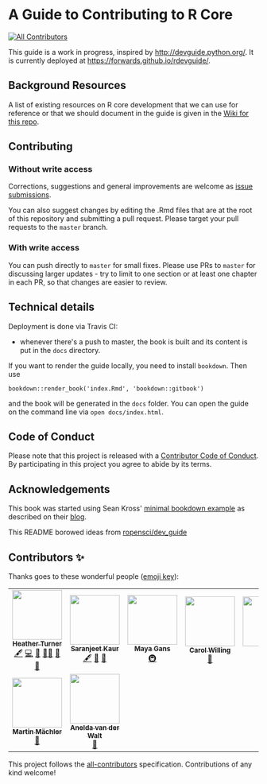 # A Guide to Contributing to R Core
<!-- ALL-CONTRIBUTORS-BADGE:START - Do not remove or modify this section -->
[![All Contributors](https://img.shields.io/badge/all_contributors-9-orange.svg?style=flat-square)](#contributors-)
<!-- ALL-CONTRIBUTORS-BADGE:END -->

This guide is a work in progress, inspired by http://devguide.python.org/. It is currently deployed at https://forwards.github.io/rdevguide/.

## Background Resources

A list of existing resources on R core development that we can use for reference or that we should document in the guide is given in the [Wiki for this repo](https://github.com/forwards/rdevguide/wiki).

## Contributing

### Without write access

Corrections, suggestions and general improvements are welcome as [issue submissions](https://github.com/forwards/rdevguide/issues/new).

You can also suggest changes by editing the .Rmd files that are at the root of this repository and submitting a pull request. Please target your pull requests to the `master` branch.

### With write access

You can push directly to `master` for small fixes. Please use PRs to `master` for discussing larger updates - try to limit to one section or at least one chapter in each PR, so that changes are easier to review.

## Technical details

Deployment is done via Travis CI:

- whenever there's a push to master, the book is built and its content is put in the `docs` directory.

If you want to render the guide locally, you need to install `bookdown`. Then use 

```bookdown::render_book('index.Rmd', 'bookdown::gitbook')```

and the book will be generated in the `docs` folder. You can open the guide on the command line via `open docs/index.html`.

## Code of Conduct

Please note that this project is released with a [Contributor Code of Conduct](https://github.com/forwards/rdevguide/blob/master/CONDUCT.md).
By participating in this project you agree to abide by its terms.

## Acknowledgements

This book was started using Sean Kross' [minimal bookdown example](https://github.com/seankross/bookdown-start) as described on their [blog](http://seankross.com/2016/11/17/How-to-Start-a-Bookdown-Book.html).

This README borowed ideas from [ropensci/dev_guide](https://github.com/forwards/first-contributions)

## Contributors ✨

Thanks goes to these wonderful people ([emoji key](https://allcontributors.org/docs/en/emoji-key)):

<!-- ALL-CONTRIBUTORS-LIST:START - Do not remove or modify this section -->
<!-- prettier-ignore-start -->
<!-- markdownlint-disable -->
<table>
  <tr>
    <td align="center"><a href="https://www.heatherturner.net/"><img src="https://avatars.githubusercontent.com/u/3343008?v=4?s=100" width="100px;" alt=""/><br /><sub><b>Heather Turner</b></sub></a><br /><a href="#content-hturner" title="Content">🖋</a> <a href="https://github.com/r-devel/rdevguide/commits?author=hturner" title="Code">💻</a> <a href="#maintenance-hturner" title="Maintenance">🚧</a> <a href="#mentoring-hturner" title="Mentoring">🧑‍🏫</a> <a href="#projectManagement-hturner" title="Project Management">📆</a> <a href="https://github.com/r-devel/rdevguide/pulls?q=is%3Apr+reviewed-by%3Ahturner" title="Reviewed Pull Requests">👀</a></td>
    <td align="center"><a href="https://saranjeetkaur.github.io/About-Me/"><img src="https://avatars.githubusercontent.com/u/28556616?v=4?s=100" width="100px;" alt=""/><br /><sub><b>Saranjeet Kaur</b></sub></a><br /><a href="#content-SaranjeetKaur" title="Content">🖋</a> <a href="https://github.com/r-devel/rdevguide/commits?author=SaranjeetKaur" title="Documentation">📖</a> <a href="#ideas-SaranjeetKaur" title="Ideas, Planning, & Feedback">🤔</a></td>
    <td align="center"><a href="http://maya.rbind.io"><img src="https://avatars.githubusercontent.com/u/6053906?v=4?s=100" width="100px;" alt=""/><br /><sub><b>Maya Gans</b></sub></a><br /><a href="#infra-MayaGans" title="Infrastructure (Hosting, Build-Tools, etc)">🚇</a></td>
    <td align="center"><a href="https://www.willingconsulting.com"><img src="https://avatars.githubusercontent.com/u/2680980?v=4?s=100" width="100px;" alt=""/><br /><sub><b>Carol Willing</b></sub></a><br /><a href="https://github.com/r-devel/rdevguide/pulls?q=is%3Apr+reviewed-by%3Awillingc" title="Reviewed Pull Requests">👀</a></td>
    <td align="center"><a href="http://llrs.dev"><img src="https://avatars.githubusercontent.com/u/6818218?v=4?s=100" width="100px;" alt=""/><br /><sub><b>Lluís</b></sub></a><br /><a href="https://github.com/r-devel/rdevguide/pulls?q=is%3Apr+reviewed-by%3Allrs" title="Reviewed Pull Requests">👀</a></td>
    <td align="center"><a href="http://tdhock.github.io"><img src="https://avatars.githubusercontent.com/u/932850?v=4?s=100" width="100px;" alt=""/><br /><sub><b>Toby Dylan Hocking</b></sub></a><br /><a href="https://github.com/r-devel/rdevguide/pulls?q=is%3Apr+reviewed-by%3Atdhock" title="Reviewed Pull Requests">👀</a> <a href="#example-tdhock" title="Examples">💡</a></td>
    <td align="center"><a href="https://github.com/bettinagruen"><img src="https://avatars.githubusercontent.com/u/3341603?v=4?s=100" width="100px;" alt=""/><br /><sub><b>bettinagruen</b></sub></a><br /><a href="https://github.com/r-devel/rdevguide/pulls?q=is%3Apr+reviewed-by%3Abettinagruen" title="Reviewed Pull Requests">👀</a></td>
  </tr>
  <tr>
    <td align="center"><a href="http://stat.ethz.ch/~maechler"><img src="https://avatars.githubusercontent.com/u/995722?v=4?s=100" width="100px;" alt=""/><br /><sub><b>Martin Mächler</b></sub></a><br /><a href="https://github.com/r-devel/rdevguide/pulls?q=is%3Apr+reviewed-by%3Ammaechler" title="Reviewed Pull Requests">👀</a></td>
    <td align="center"><a href="http://www.talarify.co.za"><img src="https://avatars.githubusercontent.com/u/7215014?v=4?s=100" width="100px;" alt=""/><br /><sub><b>Anelda van der Walt</b></sub></a><br /><a href="https://github.com/r-devel/rdevguide/pulls?q=is%3Apr+reviewed-by%3Aanelda" title="Reviewed Pull Requests">👀</a></td>
  </tr>
</table>

<!-- markdownlint-restore -->
<!-- prettier-ignore-end -->

<!-- ALL-CONTRIBUTORS-LIST:END -->

This project follows the [all-contributors](https://github.com/all-contributors/all-contributors) specification. Contributions of any kind welcome!